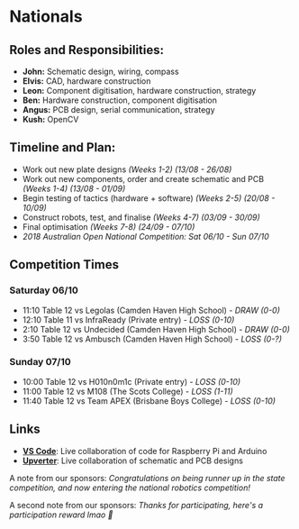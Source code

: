 # Nationals
## Roles and Responsibilities:
- **John:** Schematic design, wiring, compass
- **Elvis:** CAD, hardware construction
- **Leon:** Component digitisation, hardware construction, strategy
- **Ben:** Hardware construction, component digitisation
- **Angus:** PCB design, serial communication, strategy
- **Kush:** OpenCV

## Timeline and Plan:
- Work out new plate designs _(Weeks 1-2) (13/08 - 26/08)_
- Work out new components, order and create schematic and PCB _(Weeks 1-4) (13/08 - 01/09)_
- Begin testing of tactics (hardware + software) _(Weeks 2-5) (20/08 - 10/09)_
- Construct robots, test, and finalise _(Weeks 4-7) (03/09 - 30/09)_
- Final optimisation _(Weeks 7-8) (24/09 - 07/10)_
- _2018 Australian Open National Competition: Sat 06/10 - Sun 07/10_

## Competition Times
### Saturday 06/10
- 11:10 Table 12 vs Legolas (Camden Haven High School) - _DRAW (0-0)_
- 12:10 Table 11 vs InfraReady (Private entry) - _LOSS (0-10)_
- 2:10 Table 12 vs Undecided (Camden Haven High School) - _DRAW (0-0)_
- 3:50 Table 12 vs Ambusch (Camden Haven High School) - _LOSS (0-?)_
### Sunday 07/10
- 10:00 Table 12 vs H010n0m1c (Private entry) - _LOSS (0-10)_
- 11:00 Table 12 vs M108 (The Scots College) - _LOSS (1-11)_
- 11:40 Table 12 vs Team APEX (Brisbane Boys College) - _LOSS (0-10)_

## Links
- **[VS Code](https://www.google.com)**: Live collaboration of code for Raspberry Pi and Arduino
- **[Upverter](https://upverter.com/Phobots/f1d2b6a10bcaeffc/Soccer-Bot/)**: Live collaboration of schematic and PCB designs


A note from our sponsors: _Congratulations on being runner up in the state competition, and now entering the national robotics competition!_

A second note from our sponsors: _Thanks for participating, here's a participation reward lmao 💩_
